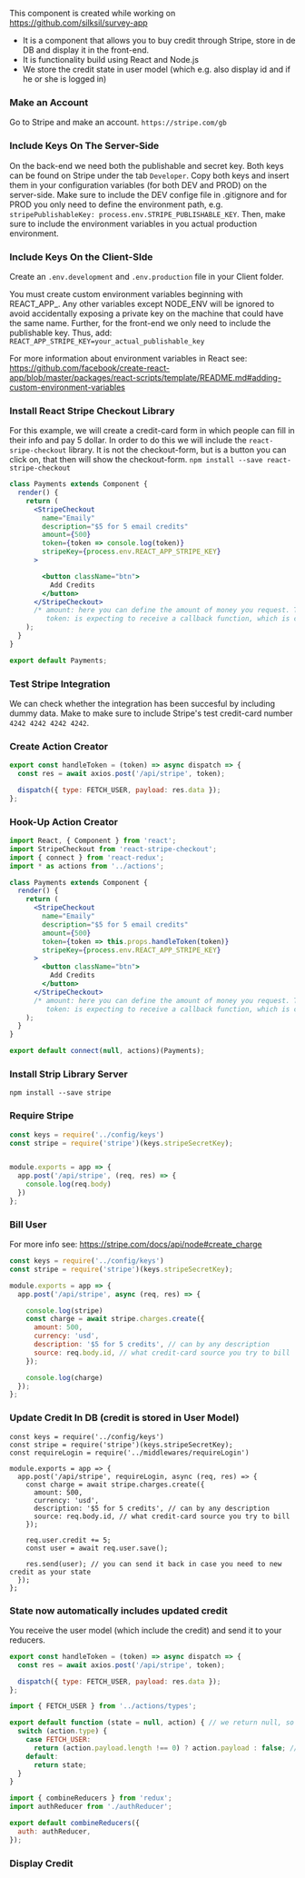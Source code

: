 This component is created while working on https://github.com/silksil/survey-app
- It is a component that allows you to buy credit through Stripe, store in de DB and display it in the front-end.
- It is functionality build using React and Node.js
- We store the credit state in user model (which e.g. also display id and if he or she is logged in)

### Make an Account
Go to Stripe and make an account.
`https://stripe.com/gb`

### Include Keys On The Server-Side
On the back-end we need both the publishable and secret key. Both keys can be found on Stripe under the tab `Developer`. Copy both keys and insert them in your configuration variables (for both DEV and PROD) on the server-side. Make sure to include the DEV confige file in .gitignore and for PROD you only need to define the environment path, e.g. `stripePublishableKey: process.env.STRIPE_PUBLISHABLE_KEY`. Then, make sure to include the environment variables in you actual production environment.

### Include Keys On the Client-SIde
Create an `.env.development` and `.env.production` file in your Client folder. 

You must create custom environment variables beginning with REACT_APP_. Any other variables except NODE_ENV will be ignored to avoid accidentally exposing a private key on the machine that could have the same name. Further, for the front-end we only need to include the publishable key. Thus, add:
`REACT_APP_STRIPE_KEY=your_actual_publishable_key`

For more information about environment variables in React see: https://github.com/facebook/create-react-app/blob/master/packages/react-scripts/template/README.md#adding-custom-environment-variables

### Install React Stripe Checkout Library
For this example, we will create a credit-card form in which people can fill in their info and pay 5 dollar. In order to do this we will include the `react-sripe-checkout` library. It is not the checkout-form, but is a button you can click on, that then will show the checkout-form.
`npm install --save react-stripe-checkout`

```jsx
class Payments extends Component {
  render() {
    return (
      <StripeCheckout
        name="Emaily"
        description="$5 for 5 email credits"
        amount={500}
        token={token => console.log(token)}
        stripeKey={process.env.REACT_APP_STRIPE_KEY}
      >

        <button className="btn">
          Add Credits
        </button>
      </StripeCheckout>
      /* amount: here you can define the amount of money you request. The default is U.S. Dollars in cents
         token: is expecting to receive a callback function, which is called after we succesfully received an authorization token */
    );
  }
}

export default Payments;
```


### Test Stripe Integration
We can check whether the integration has been succesful by including dummy data. Make to make sure to include Stripe's test credit-card number `4242 4242 4242 4242`.

### Create Action Creator
```js
export const handleToken = (token) => async dispatch => {
  const res = await axios.post('/api/stripe', token);

  dispatch({ type: FETCH_USER, payload: res.data });
};
```

### Hook-Up Action Creator
```jsx
import React, { Component } from 'react';
import StripeCheckout from 'react-stripe-checkout';
import { connect } from 'react-redux';
import * as actions from '../actions';

class Payments extends Component {
  render() {
    return (
      <StripeCheckout
        name="Emaily"
        description="$5 for 5 email credits"
        amount={500}
        token={token => this.props.handleToken(token)}
        stripeKey={process.env.REACT_APP_STRIPE_KEY}
      >
        <button className="btn">
          Add Credits
        </button>
      </StripeCheckout>
      /* amount: here you can define the amount of money you request. The default is U.S. Dollars in cents
         token: is expecting to receive a callback function, which is called after we succesfully received an authorization token */
    );
  }
}

export default connect(null, actions)(Payments);
```

### Install Strip Library Server
`npm install --save stripe`

### Require Stripe
```js
const keys = require('../config/keys')
const stripe = require('stripe')(keys.stripeSecretKey);


module.exports = app => {
  app.post('/api/stripe', (req, res) => {
    console.log(req.body)
  })
};
```

### Bill User
For more info see: https://stripe.com/docs/api/node#create_charge
```js
const keys = require('../config/keys')
const stripe = require('stripe')(keys.stripeSecretKey);

module.exports = app => {
  app.post('/api/stripe', async (req, res) => {

    console.log(stripe)
    const charge = await stripe.charges.create({
      amount: 500,
      currency: 'usd',
      description: '$5 for 5 credits', // can by any description
      source: req.body.id, // what credit-card source you try to bill
    });

    console.log(charge)
  });
};
```

### Update Credit In DB (credit is stored in User Model)
```
const keys = require('../config/keys')
const stripe = require('stripe')(keys.stripeSecretKey);
const requireLogin = require('../middlewares/requireLogin')

module.exports = app => {
  app.post('/api/stripe', requireLogin, async (req, res) => {
    const charge = await stripe.charges.create({
      amount: 500,
      currency: 'usd',
      description: '$5 for 5 credits', // can by any description
      source: req.body.id, // what credit-card source you try to bill
    });

    req.user.credit += 5;
    const user = await req.user.save();

    res.send(user); // you can send it back in case you need to new credit as your state
  });
};
```

### State now automatically includes updated credit
You receive the user model (which include the credit) and send it to your reducers.
```js
export const handleToken = (token) => async dispatch => {
  const res = await axios.post('/api/stripe', token);

  dispatch({ type: FETCH_USER, payload: res.data });
};
```
```js
import { FETCH_USER } from '../actions/types';

export default function (state = null, action) { // we return null, so be default we don't know if he is logged-in
  switch (action.type) {
    case FETCH_USER:
      return (action.payload.length !== 0) ? action.payload : false; // if the string is empty string  return false
    default:
      return state;
  }
}
```
```js
import { combineReducers } from 'redux';
import authReducer from './authReducer';

export default combineReducers({
  auth: authReducer,
});
```

### Display Credit
```return <li key="credit"> Credits: {this.props.auth.credit} </li>,
       














